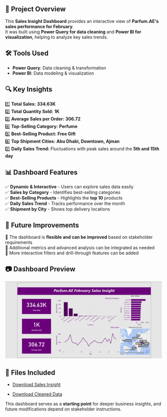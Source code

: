 

## 📝 Project Overview
This **Sales Insight Dashboard** provides an interactive view of **Parfum.AE's sales performance for February**.  
It was built using **Power Query for data cleaning** and **Power BI for visualization**, helping to analyze key sales trends.

## 🛠️ Tools Used
- **Power Query**: Data cleaning & transformation  
- **Power BI**: Data modeling & visualization  

## 🔍 Key Insights
1️⃣ **Total Sales:** **334.63K**  
2️⃣ **Total Quantity Sold:** **1K**  
3️⃣ **Average Sales per Order:** **306.72**  
4️⃣ **Top-Selling Category:** **Perfume**  
5️⃣ **Best-Selling Product:** **Free Gift**  
6️⃣ **Top Shipment Cities:** **Abu Dhabi, Downtown, Ajman**  
7️⃣ **Daily Sales Trend:** Fluctuations with peak sales around the **5th and 15th day**  

## 📊 Dashboard Features
✅ **Dynamic & Interactive** - Users can explore sales data easily  
✅ **Sales by Category** - Identifies best-selling categories  
✅ **Best-Selling Products** - Highlights the **top 10** products  
✅ **Daily Sales Trend** - Tracks performance over the month  
✅ **Shipment by City** - Shows top delivery locations  

## 🚀 Future Improvements
🔹 The dashboard is **flexible and can be improved** based on stakeholder requirements  
🔹 Additional metrics and advanced analysis can be integrated as needed  
🔹 More interactive filters and drill-through features can be added  

## 📷 Dashboard Preview
![Dashboard Preview](Sales%20Insight%20February.png)

  

## 📂 Files Included
- [Download Sales Insight](February%20Sales%20Insight.pbix)


- [Download Cleaned Data](Cleaned%20Data.xlsx)


This dashboard serves as a **starting point** for deeper business insights, and future modifications depend on stakeholder instructions.  
